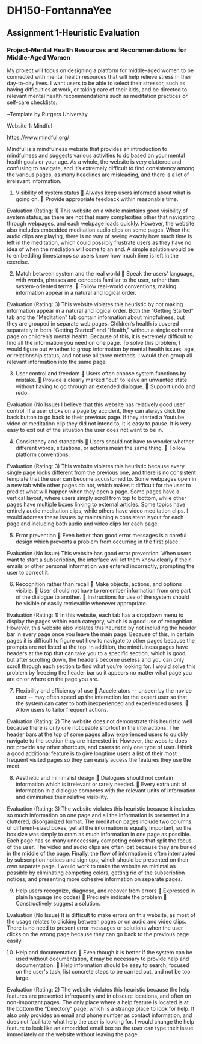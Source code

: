 # DH150-FontannaYee
## Assignment 1-Heuristic Evaluation
### Project-Mental Health Resources and Recommendations for Middle-Aged Women

My project will focus on designing a platform for middle-aged women to be connected with mental health resources that will help relieve stress in their day-to-day lives. I want users to be able to select their stressor, such as having difficulties at work, or taking care of their kids, and be directed to relevant mental health recommendations such as meditation practices or self-care checklists. 

~Template by Rutgers University

Website 1: Mindful

https://www.mindful.org/

Mindful is a mindfulness website that provides an introduction to mindfulness and suggests various activities to do based on your mental health goals or your age. As a whole, the website is very cluttered and confusing to navigate, and it’s extremely difficult to find consistency among the various pages, as many headlines are misleading, and there is a lot of irrelevant information. 


1. Visibility of system status 
	Always keep users informed about what is going on.
	Provide appropriate feedback within reasonable time. 

Evaluation (Rating: 1)
This website on a whole maintains good visibility of system status, as there are not that many complexities other that navigating through webpages, and each webpage loads quickly. However, the website also includes embedded meditation audio clips on some pages. When the audio clips are playing, there is no way of seeing exactly how much time is left in the meditation, which could possibly frustrate users as they have no idea of when the mediation will come to an end. A simple solution would be to embedding timestamps so users know how much time is left in the exercise. 


2. Match between system and the real world 
	Speak the users' language, with words, phrases and concepts familiar to the user, rather than system-oriented terms. 
	Follow real-world conventions, making information appear in a natural and logical order. 

Evaluation (Rating: 3)
This website violates this heuristic by not making information appear in a natural and logical order. Both the “Getting Started” tab and the “Meditation” tab contain information about mindfulness, but they are grouped in separate web pages. Children’s health is covered separately in both “Getting Started” and “Health,” without a single coherent page on children’s mental health. Because of this, it is extremely difficult to find all the information you need on one page. To solve this problem, I would figure out whether to group information by mental health issues, age, or relationship status, and not use all three methods. I would then group all relevant information into the same page. 

3. User control and freedom 
	Users often choose system functions by mistake.
	Provide a clearly marked "out" to leave an unwanted state without having to go through an extended dialogue. 
	Support undo and redo. 

Evaluation (No Issue)
I believe that this website has relatively good user control. If a user clicks on a page by accident, they can always click the back button to go back to their previous page. If they started a Youtube video or meditation clip they did not intend to, it is easy to pause. It is very easy to exit out of the situation the user does not want to be in. 

4. Consistency and standards 
	Users should not have to wonder whether different words, situations, or actions mean the same thing. 
	Follow platform conventions. 

Evaluation (Rating: 3)
This website violates this heuristic because every single page looks different from the previous one, and there is no consistent template that the user can become accustomed to. Some webpages open in a new tab while other pages do not, which makes it difficult for the user to predict what will happen when they open a page. Some pages have a vertical layout, where users simply scroll from top to bottom, while other pages have multiple boxes linking to external articles. Some topics have entirely audio meditation clips, while others have video meditation clips. I would address these issues by maintaining a consistent layout for each page and including both audio and video clips for each page. 

5. Error prevention 
	Even better than good error messages is a careful design which prevents a problem from occurring in the first place. 

Evaluation (No Issue)
This website has good error prevention. When users want to start a subscription, the interface will let them know clearly if their emails or other personal information was entered incorrectly, prompting the user to correct it. 

6. Recognition rather than recall 
	Make objects, actions, and options visible. 
	User should not have to remember information from one part of the dialogue to another. 
	Instructions for use of the system should be visible or easily retrievable whenever appropriate. 

Evaluation (Rating: 1) 
In this website, each tab has a dropdown menu to display the pages within each category, which is a good use of recognition. However, this website also violates this heuristic by not including the header bar in every page once you leave the main page. Because of this, in certain pages it is difficult to figure out how to navigate to other pages because the prompts are not listed at the top. In addition, the mindfulness pages have headers at the top that can take you to a specific section, which is good, but after scrolling down, the headers become useless and you can only scroll through each section to find what you’re looking for. I would solve this problem by freezing the header bar so it appears no matter what page you are on or where on the page you are. 

7. Flexibility and efficiency of use
	Accelerators -- unseen by the novice user -- may often speed up the interaction for the expert user so that the system can cater to both inexperienced and experienced users. 
	Allow users to tailor frequent actions. 

Evaluation (Rating: 2)
The website does not demonstrate this heuristic well because there is only one noticeable shortcut in the interactions. The header bars at the top of some pages allow experienced users to quickly navigate to the section they are interested in. However, the website does not provide any other shortcuts, and caters to only one type of user. I think a good additional feature is to give longtime users a list of their most frequent visited pages so they can easily access the features they use the most. 

8. Aesthetic and minimalist design 
	Dialogues should not contain information which is irrelevant or rarely needed. 
	Every extra unit of information in a dialogue competes with the relevant units of information and diminishes their relative visibility. 

Evaluation (Rating: 3)
The website violates this heuristic because it includes so much information on one page and all the information is presented in a cluttered, disorganized format. The meditation pages include two columns of different-sized boxes, yet all the information is equally important, so the box size was simply to cram as much information in one page as possible. Each page has so many unnecessary competing colors that split the focus of the user. The video and audio clips are often lost because they are buried in the middle of the page. Finally, the flow of information is often interrupted by subscription notices and sign ups, which should be presented on their own separate page. I would work to make the website as minimal as possible by eliminating competing colors, getting rid of the subscription notices, and presenting more cohesive information on separate pages. 

9. Help users recognize, diagnose, and recover from errors 
	Expressed in plain language (no codes)
	Precisely indicate the problem
	Constructively suggest a solution. 

Evaluation (No Issue)
It is difficult to make errors on this website, as most of the usage relates to clicking between pages or on audio and video clips. There is no need to present error messages or solutions when the user clicks on the wrong page because they can go back to the previous page easily. 


10. Help and documentation
	Even though it is better if the system can be used without documentation, it may be necessary to provide help and documentation. 
	Help  information should be easy to search, focused on the user's task, list concrete steps to be carried out, and not be too large. 

Evaluation (Rating: 2)
The website violates this heuristic because the help features are presented infrequently and in obscure locations, and often on non-important pages. The only place where a help feature is located is at the bottom the “Directory” page, which is a strange place to look for help. It also only provides an email and phone number as contact information, and does not facilitate what help the user is looking for. I would change the help feature to look like an embedded email box so the user can type their issue immediately on the website without leaving the page. 

